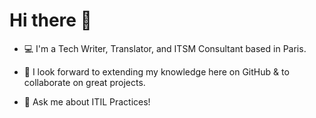 # Hi there 👋


- 💻 I'm a Tech Writer, Translator, and ITSM Consultant based in Paris. 
  
- 🤝 I look forward to extending my knowledge here on GitHub & to collaborate on great projects.
   
- 💬 Ask me about ITIL Practices! 


